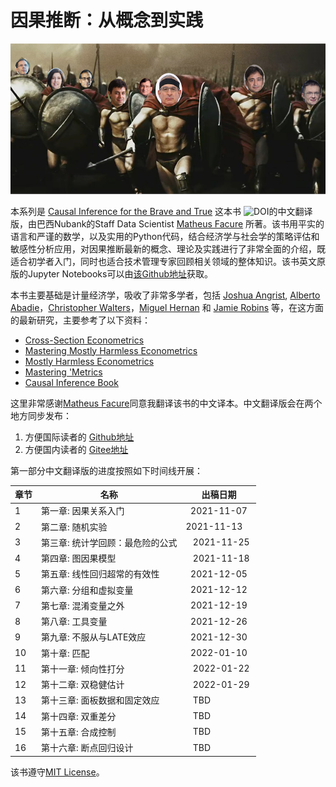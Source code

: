 # 因果推断：从概念到实践

![img](./chapters/data/img/brave-and-true.png)



本系列是 [Causal Inference for the Brave and True](https://zenodo.org/badge/latestdoi/255903310) 这本书 ![DOI](https://zenodo.org/badge/255903310.svg)的中文翻译版，由巴西Nubank的Staff Data Scientist [Matheus Facure](https://www.linkedin.com/in/matheus-facure-7b0099117/) 所著。该书用平实的语言和严谨的数学，以及实用的Python代码，结合经济学与社会学的策略评估和敏感性分析应用，对因果推断最新的概念、理论及实践进行了非常全面的介绍，既适合初学者入门，同时也适合技术管理专家回顾相关领域的整体知识。该书英文原版的Jupyter Notebooks可以由[该Github地址](https://github.com/matheusfacure/python-causality-handbook)获取。

本书主要基础是计量经济学，吸收了非常多学者，包括 [Joshua Angrist](https://economics.mit.edu/faculty/angrist), [Alberto Abadie](https://economics.mit.edu/faculty/abadie)，[Christopher Walters](https://www.econ.berkeley.edu/faculty/4678)，[Miguel Hernan](https://www.hsph.harvard.edu/miguel-hernan/) 和 [Jamie Robins](https://www.hsph.harvard.edu/james-robins/) 等，在这方面的最新研究，主要参考了以下资料：

* [Cross-Section Econometrics](https://www.aeaweb.org/conference/cont-ed/2017-webcasts)
* [Mastering Mostly Harmless Econometrics](https://www.aeaweb.org/conference/cont-ed/2020-webcasts)
* [Mostly Harmless Econometrics](https://www.mostlyharmlesseconometrics.com/)
* [Mastering 'Metrics](https://www.masteringmetrics.com/)
* [Causal Inference Book](https://www.hsph.harvard.edu/miguel-hernan/causal-inference-book/)

这里非常感谢[Matheus Facure](https://www.linkedin.com/in/matheus-facure-7b0099117/)同意我翻译该书的中文译本。中文翻译版会在两个地方同步发布：

1. 方便国际读者的 [Github地址](https://github.com/xieliaing/CausalInferenceIntro)
2. 方便国内读者的 [Gitee地址](https://gitee.com/xieliaing/causal-inference-intro-gitee)


第一部分中文翻译版的进度按照如下时间线开展：

章节 | 名称 | 出稿日期 |
--- | --- | ---
1 |     第一章: 因果关系入门 |  2021-11-07 
2 |     第二章: 随机实验 | 2021-11-13 
3 |     第三章: 统计学回顾：最危险的公式|   2021-11-25 
4 |     第四章: 图因果模型|   2021-11-18 
5 |     第五章: 线性回归超常的有效性|  2021-12-05 
6 |     第六章: 分组和虚拟变量|  2021-12-12 
7 |     第七章: 混淆变量之外|  2021-12-19 
8 |     第八章: 工具变量|  2021-12-26 
9 |     第九章: 不服从与LATE效应|  2021-12-30
10 |    第十章: 匹配|  2022-01-10 
11 |    第十一章: 倾向性打分|   2022-01-22
12 |    第十二章: 双稳健估计|   2022-01-29 
13 |    第十三章: 面板数据和固定效应|   TBD 
14 |    第十四章: 双重差分|   TBD 
15 |    第十五章: 合成控制|   TBD 
16 |    第十六章: 断点回归设计|   TBD 

该书遵守[MIT License](./LICENSE)。